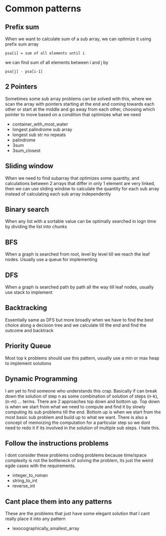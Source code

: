 # Common patterns

## Prefix sum

When we want to calculate sum of a sub array, we can optimize it using prefix
sum array

```
psa[i] = sum of all elements until i
```

we can find sum of all elements between i and j by

```
psa[j] - psa[i-1]
```

## 2 Pointers

Sometimes some sub array problems can be solved with this, where we scan the
array with pointers starting at the end and coming towards each other or start
at the middle and go away from each other, choosing which pointer to move based
on a condition that optimizes what we need

- container_with_most_water
- longest palindrome sub array
- longest sub str no repeats
- palindrome
- 3sum
- 3sum_closest

## Sliding window

When we need to find subarray that optimizes some quantity, and calculations
between 2 arrays that differ in only 1 element are very linked, then we can use
sliding window to calculate the quantity for each sub array instead of
calculating each sub array independently

## Binary search

When any list with a sortable value can be optimally searched in logn time by
dividing the list into chunks

## BFS

When a graph is searched from root, level by level till we reach the leaf nodes.
Usually use a queue for implementing

## DFS

When a graph is searched path by path all the way till leaf nodes, usually use
stack to implement

## Backtracking

Essentially same as DFS but more broadly when we have to find the best choice
along a decision tree and we calculate till the end and find the outcome and
backtrack

## Priority Queue

Most top k problems should use this pattern, usually use a min or max heap to
implement solutions

## Dynamic Programming

I am yet to find someone who understands this crap. Basically if can break down
the solution of step n as some combination of solution of steps (n-k), (n-m) ...
terms. There are 2 approaches top down and bottom up. Top down is when we start
from what we need to compute and find it by slowly computing its sub problems
till the end. Bottom up is when we start from the most basic sub problem and
build up to what we want. There is also a concept of memoizing the computation
for a particular step so we dont need to redo it if its involved in the solution
of multiple sub steps. I hate this.

## Follow the instructions problems

I dont consider these problems coding problems because time/space complexity is
not the bottleneck of solving the problem, its just the weird egde cases with
the requirements.

- integer_to_roman
- string_to_int
- reverse_int

## Cant place them into any patterns

These are the problems that just have some elegant solution that I cant really
place it into any pattern

- lexocographically_smallest_array

